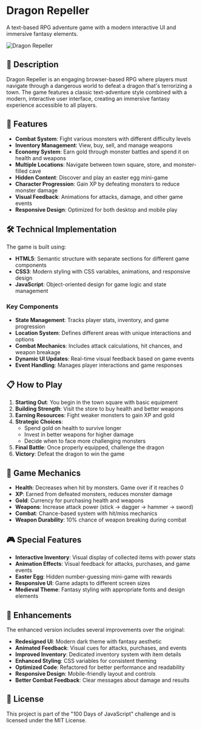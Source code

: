 # Dragon Repeller

A text-based RPG adventure game with a modern interactive UI and immersive fantasy elements.

![Dragon Repeller](../assets/js.png)

## 📝 Description

Dragon Repeller is an engaging browser-based RPG where players must navigate through a dangerous world to defeat a dragon that's terrorizing a town. The game features a classic text-adventure style combined with a modern, interactive user interface, creating an immersive fantasy experience accessible to all players.

## 🔑 Features

- **Combat System**: Fight various monsters with different difficulty levels
- **Inventory Management**: View, buy, sell, and manage weapons
- **Economy System**: Earn gold through monster battles and spend it on health and weapons
- **Multiple Locations**: Navigate between town square, store, and monster-filled cave
- **Hidden Content**: Discover and play an easter egg mini-game
- **Character Progression**: Gain XP by defeating monsters to reduce monster damage
- **Visual Feedback**: Animations for attacks, damage, and other game events
- **Responsive Design**: Optimized for both desktop and mobile play

## 🛠️ Technical Implementation

The game is built using:

- **HTML5**: Semantic structure with separate sections for different game components
- **CSS3**: Modern styling with CSS variables, animations, and responsive design
- **JavaScript**: Object-oriented design for game logic and state management

### Key Components

- **State Management**: Tracks player stats, inventory, and game progression
- **Location System**: Defines different areas with unique interactions and options
- **Combat Mechanics**: Includes attack calculations, hit chances, and weapon breakage
- **Dynamic UI Updates**: Real-time visual feedback based on game events
- **Event Handling**: Manages player interactions and game responses

## 📋 How to Play

1. **Starting Out**: You begin in the town square with basic equipment
2. **Building Strength**: Visit the store to buy health and better weapons
3. **Earning Resources**: Fight weaker monsters to gain XP and gold
4. **Strategic Choices**:
   - Spend gold on health to survive longer
   - Invest in better weapons for higher damage
   - Decide when to face more challenging monsters
5. **Final Battle**: Once properly equipped, challenge the dragon
6. **Victory**: Defeat the dragon to win the game

## 🧪 Game Mechanics

- **Health**: Decreases when hit by monsters. Game over if it reaches 0
- **XP**: Earned from defeated monsters, reduces monster damage
- **Gold**: Currency for purchasing health and weapons
- **Weapons**: Increase attack power (stick → dagger → hammer → sword)
- **Combat**: Chance-based system with hit/miss mechanics
- **Weapon Durability**: 10% chance of weapon breaking during combat

## 🎮 Special Features

- **Interactive Inventory**: Visual display of collected items with power stats
- **Animation Effects**: Visual feedback for attacks, purchases, and game events
- **Easter Egg**: Hidden number-guessing mini-game with rewards
- **Responsive UI**: Game adapts to different screen sizes
- **Medieval Theme**: Fantasy styling with appropriate fonts and design elements

## 🚀 Enhancements

The enhanced version includes several improvements over the original:

- **Redesigned UI**: Modern dark theme with fantasy aesthetic
- **Animated Feedback**: Visual cues for attacks, purchases, and events
- **Improved Inventory**: Dedicated inventory system with item details
- **Enhanced Styling**: CSS variables for consistent theming
- **Optimized Code**: Refactored for better performance and readability
- **Responsive Design**: Mobile-friendly layout and controls
- **Better Combat Feedback**: Clear messages about damage and results

## 📝 License

This project is part of the "100 Days of JavaScript" challenge and is licensed under the MIT License.
